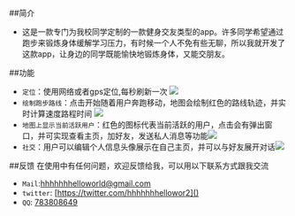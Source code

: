  
##简介


* 这是一款专门为我校同学定制的一款健身交友类型的app。许多同学希望通过跑步来锻炼身体缓解学习压力，有时候一个人不免有些无聊，所以我就开发了这款app，让身边的同学既能愉快地锻炼身体，又能交朋友。



##功能
* `定位`：使用网络或者gps定位,每秒刷新一次  ![](/)
* `绘制跑步路线`：点击开始随着用户奔跑移动，地图会绘制红色的路线轨迹，并实时计算速度路程时间 ![](/)
* `地图上显示当前活跃用户`：红色的图标代表当前活跃的用户，点击会有弹出窗口，并可实现查看主页，加好友，发送私人消息等功能![](/)
* `社交`：用户可以编辑个人信息头像展示在自己主页，并可以与好友展开对话![](/)


##反馈
在使用中有任何问题，欢迎反馈给我，可以用以下联系方式跟我交流

* `Mail`:[hhhhhhhelloworld@gmail.com]()
* `twitter`: [https://twitter.com/hhhhhhhellowor2]()
* `QQ`: [783808649]()







